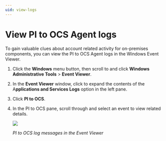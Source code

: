 ```yaml
---
uid: view-logs
---
```


# View PI to OCS Agent logs

To gain valuable clues about account related activity for on-premises components, you can view the PI to OCS Agent logs in the Windows Event Viewer.

1. Click the **Windows** menu button, then scroll to and click **Windows Administrative Tools** > **Event Viewer**.
2. In the **Event Viewer** window, click to expand the contents of the A**pplications and Services Logs** option in the left pane.
3. Click **PI to OCS**.
4. In the PI to OCS pane, scroll through and select an event to view related details.

    ![ ](/images/event-viewer.png)

    _PI to OCS log messages in the Event Viewer_
